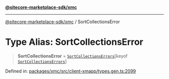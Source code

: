 [**@sitecore-marketplace-sdk/xmc**](../README.md)

***

[@sitecore-marketplace-sdk/xmc](../README.md) / SortCollectionsError

# Type Alias: SortCollectionsError

> **SortCollectionsError** = [`SortCollectionsErrors`](SortCollectionsErrors.md)\[keyof [`SortCollectionsErrors`](SortCollectionsErrors.md)\]

Defined in: [packages/xmc/src/client-xmapp/types.gen.ts:2099](https://github.com/Sitecore/sitecore-marketplace-sdk/blob/af886e6134b8d1079ef5b8ef70b7eb2f1d9c8aeb/packages/xmc/src/client-xmapp/types.gen.ts#L2099)
